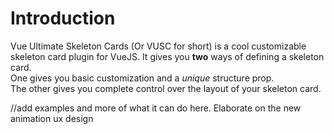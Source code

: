 # Introduction

Vue Ultimate Skeleton Cards (Or VUSC for short) is a cool customizable skeleton card plugin for VueJS. It gives you **two** ways of defining a skeleton card.  
One gives you basic customization and a *unique* structure prop.  
The other gives you complete control over the layout of your skeleton card.

//add examples and more of what it can do here. Elaborate on the new animation ux design
